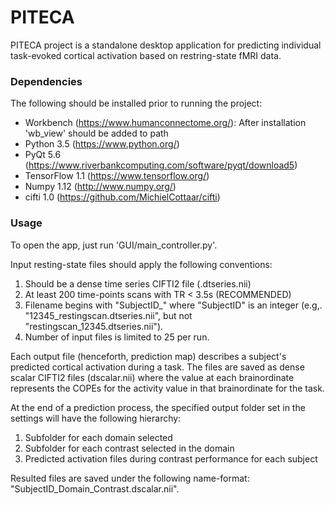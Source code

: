# PITECA

PITECA project is a standalone desktop application for predicting individual task-evoked cortical activation based on restring-state fMRI data.

### Dependencies

The following should be installed prior to running the project:

- Workbench (https://www.humanconnectome.org/): After installation 'wb_view' should be added to path
- Python 3.5 (https://www.python.org/)
- PyQt 5.6 (https://www.riverbankcomputing.com/software/pyqt/download5)
- TensorFlow 1.1 (https://www.tensorflow.org/)
- Numpy 1.12 (http://www.numpy.org/)
- cifti 1.0 (https://github.com/MichielCottaar/cifti)

### Usage

To open the app, just run 'GUI/main_controller.py'. 

Input resting-state files should apply the following conventions:
1. Should be a dense time series CIFTI2 file (.dtseries.nii)
2. At least 200 time-points scans with TR < 3.5s (RECOMMENDED)
3. Filename begins with "SubjectID_" where "SubjectID" is an integer (e.g,. "12345_restingscan.dtseries.nii", but not "restingscan_12345.dtseries.nii").
4. Number of input files is limited to 25 per run. 

Each output file (henceforth, prediction map) describes a subject's predicted cortical activation during a task. 
The files are saved as dense scalar CIFTI2 files (dscalar.nii) where the value at each brainordinate represents the COPEs for the activity value in that brainordinate for the task. 

At the end of a prediction process, the specified output folder set in the settings will have the following hierarchy:
1. Subfolder for each domain selected
2. Subfolder for each contrast selected in the domain
3. Predicted activation files during contrast performance for each subject

Resulted files are saved under the following name-format: "SubjectID_Domain_Contrast.dscalar.nii".